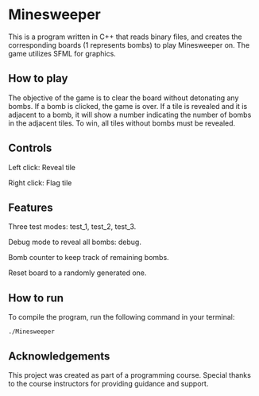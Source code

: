 # Minesweeper
This is a program written in C++ that reads binary files, and creates the corresponding boards (1 represents bombs) to play Minesweeper on. The game utilizes SFML for graphics.

## How to play
The objective of the game is to clear the board without detonating any bombs. If a bomb is clicked, the game is over. If a tile is revealed and it is adjacent to a bomb, it will show a number indicating the number of bombs in the adjacent tiles. To win, all tiles without bombs must be revealed.

## Controls
Left click: Reveal tile

Right click: Flag tile

## Features
Three test modes: test_1, test_2, test_3.

Debug mode to reveal all bombs: debug.

Bomb counter to keep track of remaining bombs.

Reset board to a randomly generated one.

## How to run
To compile the program, run the following command in your terminal:
```
./Minesweeper
```

## Acknowledgements
This project was created as part of a programming course. Special thanks to the course instructors for providing guidance and support.
